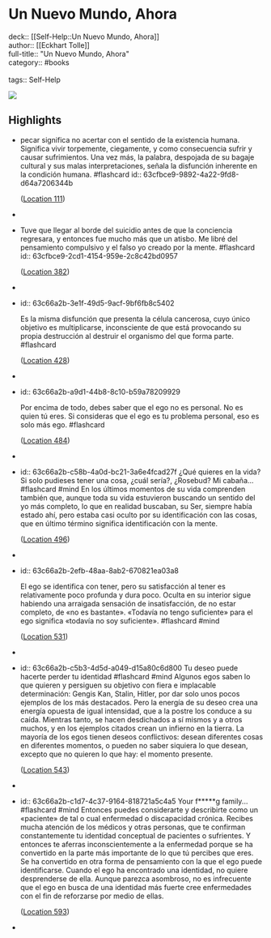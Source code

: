 # Un Nuevo Mundo, Ahora

deck:: [[Self-Help::Un Nuevo Mundo, Ahora]]\
author:: [[Eckhart Tolle]]\
full-title:: "Un Nuevo Mundo, Ahora"\
category:: #books\
\
tags:: Self-Help  

![](https://images-na.ssl-images-amazon.com/images/I/51scQUjqgjL._SL200_.jpg)
## Highlights
- pecar significa no acertar con el sentido de la existencia humana. Significa vivir torpemente, ciegamente, y como consecuencia sufrir y causar sufrimientos. Una vez más, la palabra, despojada de su bagaje cultural y sus malas interpretaciones, señala la disfunción inherente en la condición humana. #flashcard 
  id:: 63cfbce9-9892-4a22-9fd8-d64a7206344b
  
  
    ([Location 111](https://readwise.io/to_kindle?action=open&asin=B0062XCI36&location=111))
-
- Tuve que llegar al borde del suicidio antes de que la conciencia regresara, y entonces fue mucho más que un atisbo. Me libré del pensamiento compulsivo y el falso yo creado por la mente. #flashcard 
  id:: 63cfbce9-2cd1-4154-959e-2c8c42bd0957
  
  
    ([Location 382](https://readwise.io/to_kindle?action=open&asin=B0062XCI36&location=382))
-
- id:: 63c66a2b-3e1f-49d5-9acf-9bf6fb8c5402
  
  Es la misma disfunción que presenta la célula cancerosa, cuyo único objetivo es multiplicarse, inconsciente de que está provocando su propia destrucción al destruir el organismo del que forma parte. #flashcard 
  
  
    ([Location 428](https://readwise.io/to_kindle?action=open&asin=B0062XCI36&location=428))
-
- id:: 63c66a2b-a9d1-44b8-8c10-b59a78209929
  
  Por encima de todo, debes saber que el ego no es personal. No es quien tú eres. Si consideras que el ego es tu problema personal, eso es solo más ego. #flashcard 
  
  
    ([Location 484](https://readwise.io/to_kindle?action=open&asin=B0062XCI36&location=484))
-
- id:: 63c66a2b-c58b-4a0d-bc21-3a6e4fcad27f
   ¿Qué quieres en la vida? Si solo pudieses tener una cosa, ¿cuál sería?, ¿Rosebud? Mi cabaña... #flashcard  #mind 
    En los últimos momentos de su vida comprenden también que, aunque toda su vida estuvieron buscando un sentido del yo más completo, lo que en realidad buscaban, su Ser, siempre había estado ahí, pero estaba casi oculto por su identificación con las cosas, que en último término significa identificación con la mente.
  
    ([Location 496](https://readwise.io/to_kindle?action=open&asin=B0062XCI36&location=496))
-
- id:: 63c66a2b-2efb-48aa-8ab2-670821ea03a8
  
  El ego se identifica con tener, pero su satisfacción al tener es relativamente poco profunda y dura poco. Oculta en su interior sigue habiendo una arraigada sensación de insatisfacción, de no estar completo, de «no es bastante». «Todavía no tengo suficiente» para el ego significa «todavía no soy suficiente». #flashcard  #mind 
  
  
    ([Location 531](https://readwise.io/to_kindle?action=open&asin=B0062XCI36&location=531))
-
- id:: 63c66a2b-c5b3-4d5d-a049-d15a80c6d800
   Tu deseo puede hacerte perder tu identidad #flashcard  #mind 
    Algunos egos saben lo que quieren y persiguen su objetivo con fiera e implacable determinación: Gengis Kan, Stalin, Hitler, por dar solo unos pocos ejemplos de los más destacados. Pero la energía de su deseo crea una energía opuesta de igual intensidad, que a la postre los conduce a su caída. Mientras tanto, se hacen desdichados a sí mismos y a otros muchos, y en los ejemplos citados crean un infierno en la tierra. La mayoría de los egos tienen deseos conflictivos: desean diferentes cosas en diferentes momentos, o pueden no saber siquiera lo que desean, excepto que no quieren lo que hay: el momento presente.
  
    ([Location 543](https://readwise.io/to_kindle?action=open&asin=B0062XCI36&location=543))
-
- id:: 63c66a2b-c1d7-4c37-9164-818721a5c4a5
   Your f*****g family... #flashcard  #mind 
    Entonces puedes considerarte y describirte como un «paciente» de tal o cual enfermedad o discapacidad crónica. Recibes mucha atención de los médicos y otras personas, que te confirman constantemente tu identidad conceptual de pacientes o sufrientes. Y entonces te aferras inconscientemente a la enfermedad porque se ha convertido en la parte más importante de lo que tú percibes que eres. Se ha convertido en otra forma de pensamiento con la que el ego puede identificarse. Cuando el ego ha encontrado una identidad, no quiere desprenderse de ella. Aunque parezca asombroso, no es infrecuente que el ego en busca de una identidad más fuerte cree enfermedades con el fin de reforzarse por medio de ellas.
  
    ([Location 593](https://readwise.io/to_kindle?action=open&asin=B0062XCI36&location=593))
-